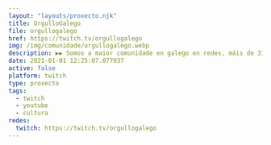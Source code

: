 ```yaml
---
layout: "layouts/proxecto.njk"
title: OrgulloGalego
file: orgullogalego
href: https://twitch.tv/orgullogalego
img: /img/comunidade/orgullogalego.webp
description: ▶▶ Somos a maior comunidade en galego en redes, máis de 310.000. Úneste? Para ver as "conversas con" anteriores, pásate polo noso YouTube!
date: 2021-01-01 12:25:07.077937
active: false
platform: twitch
type: proxecto
tags:
  - twitch
  - youtube
  - cultura
redes:
  twitch: https://twitch.tv/orgullogalego
---
```

